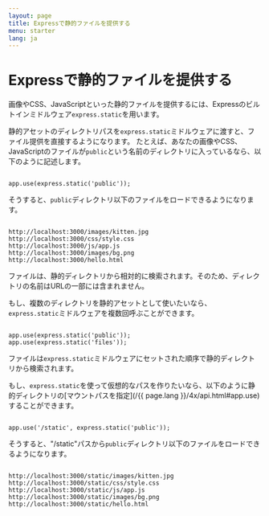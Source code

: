 ```yaml
---
layout: page
title: Expressで静的ファイルを提供する
menu: starter
lang: ja
---
```


# Expressで静的ファイルを提供する

画像やCSS、JavaScriptといった静的ファイルを提供するには、Expressのビルトインミドルウェア`express.static`を用います。

静的アセットのディレクトリパスを`express.static`ミドルウェアに渡すと、ファイル提供を直接するようになります。
たとえば、あなたの画像やCSS、JavaScriptのファイルが`public`という名前のディレクトリに入っているなら、以下のように記述します。

<pre><code class="language-javascript" translate="no">
app.use(express.static('public'));
</code></pre>

そうすると、`public`ディレクトリ以下のファイルをロードできるようになります。

<pre class="plain-text"><code class="plain-text" translate="no">
http://localhost:3000/images/kitten.jpg
http://localhost:3000/css/style.css
http://localhost:3000/js/app.js
http://localhost:3000/images/bg.png
http://localhost:3000/hello.html
</code></pre>

<div class="doc-box doc-info">
ファイルは、静的ディレクトリから相対的に検索されます。そのため、ディレクトリの名前はURLの一部には含まれません。
</div>

もし、複数のディレクトリを静的アセットとして使いたいなら、`express.static`ミドルウェアを複数回呼ぶことができます。

<pre><code class="language-javascript" translate="no">
app.use(express.static('public'));
app.use(express.static('files'));
</code></pre>

ファイルは`express.static`ミドルウェアにセットされた順序で静的ディレクトリから検索されます。

もし、`express.static`を使って仮想的なパスを作りたいなら、以下のように静的ディレクトリの[マウントパスを指定](/{{ page.lang }}/4x/api.html#app.use)することができます。

<pre><code class="language-javascript" translate="no">
app.use('/static', express.static('public'));
</code></pre>

そうすると、"/static"パスから`public`ディレクトリ以下のファイルをロードできるようになります。

<pre class="plain-text"><code class="plain-text" translate="no">
http://localhost:3000/static/images/kitten.jpg
http://localhost:3000/static/css/style.css
http://localhost:3000/static/js/app.js
http://localhost:3000/static/images/bg.png
http://localhost:3000/static/hello.html
</code></pre>

